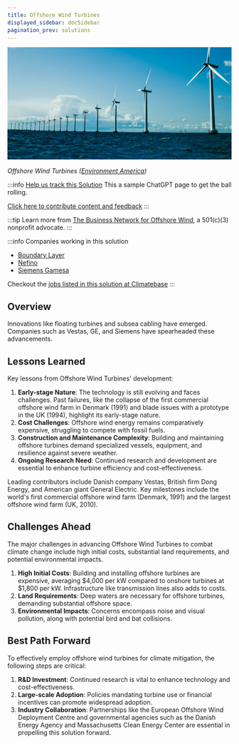 ```yaml
---
title: Offshore Wind Turbines
displayed_sidebar: docSidebar
pagination_prev: solutions
---
```

![Cover Image](/../static/img/offshore-wind-turbines.jpg)

*Offshore Wind Turbines ([Environment America](https://environmentamerica.org/center/resources/offshore-wind-for-america-3/))*

:::info [Help us track this Solution](contribute)
This a sample ChatGPT page to get the ball rolling.

[Click here to contribute content and feedback](contribute)
:::

:::tip
Learn more from [The Business Network for Offshore Wind](https://www.offshorewindus.org/), a 501(c)(3) nonprofit advocate.
:::

:::info Companies working in this solution 
- [Boundary Layer](None)
- [Nefino](https://nefino.de/)
- [Siemens Gamesa](https://www.siemensgamesa.com/en-int)

Checkout the [jobs listed in this solution at Climatebase](https://climatebase.org/jobs?l=&q=&drawdown_solutions=Offshore+Wind+Turbines)
:::

## Overview

Innovations like floating turbines and subsea cabling have emerged. Companies such as Vestas, GE, and Siemens have spearheaded these advancements.

## Lessons Learned

Key lessons from Offshore Wind Turbines' development:
1. **Early-stage Nature**: The technology is still evolving and faces challenges. Past failures, like the collapse of the first commercial offshore wind farm in Denmark (1991) and blade issues with a prototype in the UK (1994), highlight its early-stage nature.
2. **Cost Challenges**: Offshore wind energy remains comparatively expensive, struggling to compete with fossil fuels.
3. **Construction and Maintenance Complexity**: Building and maintaining offshore turbines demand specialized vessels, equipment, and resilience against severe weather.
4. **Ongoing Research Need**: Continued research and development are essential to enhance turbine efficiency and cost-effectiveness.

Leading contributors include Danish company Vestas, British firm Dong Energy, and American giant General Electric. Key milestones include the world's first commercial offshore wind farm (Denmark, 1991) and the largest offshore wind farm (UK, 2010).

## Challenges Ahead

The major challenges in advancing Offshore Wind Turbines to combat climate change include high initial costs, substantial land requirements, and potential environmental impacts.

1. **High Initial Costs**: Building and installing offshore turbines are expensive, averaging $4,000 per kW compared to onshore turbines at $1,800 per kW. Infrastructure like transmission lines also adds to costs.
2. **Land Requirements**: Deep waters are necessary for offshore turbines, demanding substantial offshore space.
3. **Environmental Impacts**: Concerns encompass noise and visual pollution, along with potential bird and bat collisions.

## Best Path Forward

To effectively employ offshore wind turbines for climate mitigation, the following steps are critical:
1. **R&D Investment**: Continued research is vital to enhance technology and cost-effectiveness.
2. **Large-scale Adoption**: Policies mandating turbine use or financial incentives can promote widespread adoption.
3. **Industry Collaboration**: Partnerships like the European Offshore Wind Deployment Centre and governmental agencies such as the Danish Energy Agency and Massachusetts Clean Energy Center are essential in propelling this solution forward.